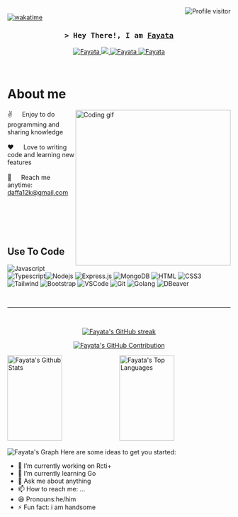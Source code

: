 
<a href="https://komarev.com/ghpvc/?username=Fayata">
  <img align="right" src="https://komarev.com/ghpvc/?username=Fayata&label=Visitors&color=0e75b6&style=flat" alt="Profile visitor" />
</a>


[![wakatime](https://wakatime.com/badge/user/eebb3dd8-d9b2-40de-9b88-6fd6cac99dbc.svg)](https://wakatime.com/@eebb3dd8-d9b2-40de-9b88-6fd6cac99dbc)

<!-- Intro  -->
<h3 align="center">
        <samp>&gt; Hey There!, I am
                <b><a target="_blank" href="https://Fayata.com">Fayata</a></b>
        </samp>
</h3>



<p align="center">
 
 <a href="[https://www.linkedin.com/in/daffa-surya-septa-528975250?utm_source=share&utm_campaign=share_via&utm_content=profile&utm_medium=android_app]" target="_blank">
  <img src="https://img.shields.io/badge/LinkedIn-0077B5?style=for-the-badge&logo=linkedin&logoColor=white" alt="Fayata"/>
 </a>
 <a href="[https://twitter.com/Fayata_?t=uSj6ddPnPmycAYP8Ff2gYA&s=09]" target="_blank">
  <img src="https://img.shields.io/badge/Twitter-1DA1F2?style=for-the-badge&logo=twitter&logoColor=white" />
 </a>
 <a href="[https://www.instagram.com/fayata__?igsh=MXZsc25oNGpiZ3QyNw==]" target="_blank">
  <img src="https://img.shields.io/badge/Instagram-fe4164?style=for-the-badge&logo=instagram&logoColor=white" alt="Fayata" />
 </a> 
 <a href="[https://www.facebook.com/profile.php?id=100024681280819&mibextid=ZbWKwL]" target="_blank">
  <img src="https://img.shields.io/badge/Facebook-20BEFF?&style=for-the-badge&logo=facebook&logoColor=white" alt="Fayata"  />
  </a> 
</p>
<br />

<!-- About Section -->
 # About me
 
<p>
 <img align="right" width="350" src="/assets/programmer.gif" alt="Coding gif" />
  
 ✌️ &emsp; Enjoy to do programming and sharing knowledge <br/><br/>
 ❤️ &emsp; Love to writing code and learning new features<br/><br/>
 📧 &emsp; Reach me anytime: daffa12k@gmail.com<br/><br/>
 

</p>

<br/>
<br/>
<br/>

## Use To Code
![Javascript](https://img.shields.io/badge/Javascript-F0DB4F?style=for-the-badge&labelColor=black&logo=javascript&logoColor=F0DB4F)
![Typescript](https://img.shields.io/badge/Typescript-007acc?style=for-the-badge&labelColor=black&logo=typescript&logoColor=007acc)![Nodejs](https://img.shields.io/badge/Nodejs-3C873A?style=for-the-badge&labelColor=black&logo=node.js&logoColor=3C873A)
![Express.js](https://img.shields.io/badge/Express.js-000000?style=for-the-badge&logo=express&logoColor=white)
![MongoDB](https://img.shields.io/badge/MongoDB-4EA94B?style=for-the-badge&labelColor=black&logo=mongodb&logoColor=white)
![HTML](https://img.shields.io/badge/HTML5-E34F26?style=for-the-badge&logo=html5&logoColor=white)
![CSS3](https://img.shields.io/badge/CSS3-1572B6?style=for-the-badge&logo=css3&logoColor=white)
![Tailwind](https://img.shields.io/badge/Tailwind_CSS-092749?style=for-the-badge&logo=tailwindcss&logoColor=06B6D4&labelColor=000000)
![Bootstrap](https://img.shields.io/badge/Bootstrap-563D7C?style=for-the-badge&logo=bootstrap&logoColor=white)
![VSCode](https://img.shields.io/badge/Visual_Studio-0078d7?style=for-the-badge&logo=visual%20studio&logoColor=white)
![Git](https://img.shields.io/badge/Git-F05032?style=for-the-badge&logo=git&logoColor=white)
![Golang](https://img.shields.io/badge/Go-1487A0?style=for-the-badge&logo=golang&logoColor=white)
![DBeaver](https://img.shields.io/badge/DBeaver-5793C4?style=for-the-badge&labelColor=black&logo=dbeaver&logoColor=white)
<br/>

<br/>
<hr/>
<br/>

<p align="center">
  <a href="https://github.com/Fayata">
    <img src="https://github-readme-streak-stats.herokuapp.com/?user=Fayata&theme=radical&border=7F3FBF&background=0D1117" alt="Fayata's GitHub streak"/>
  </a>
</p>

<p align="center">
  <a href="https://github.com/Fayata">
    <img src="https://github-profile-summary-cards.vercel.app/api/cards/profile-details?username=Fayata&theme=radical" alt="Fayata's GitHub Contribution"/>
  </a>
</p>

<a> 
    <a href="https://github.com/Fayata"><img alt="Fayata's Github Stats" src="https://denvercoder1-github-readme-stats.vercel.app/api?username=Fayata&show_icons=true&count_private=true&theme=react&border_color=7F3FBF&bg_color=0D1117&title_color=F85D7F&icon_color=F8D866" height="192px" width="49.5%"/></a>
  <a href="https://github.com/Fayata"><img alt="Fayata's Top Languages" src="https://denvercoder1-github-readme-stats.vercel.app/api/top-langs/?username=Fayata&langs_count=8&layout=compact&theme=react&border_color=7F3FBF&bg_color=0D1117&title_color=F85D7F&icon_color=F8D866" height="192px" width="49.5%"/></a>
  <br/>
</a>


![Fayata's Graph](https://github-readme-activity-graph.vercel.app/graph?username=alsiam&custom_title=Al%20Siam's%20GitHub%20Activity%20Graph&bg_color=0D1117&color=7F3FBF&line=7F3FBF&point=7F3FBF&area_color=FFFFFF&title_color=FFFFFF&area=true)
Here are some ideas to get you started:

- 🔭 I’m currently working on Rcti+
- 🌱 I’m currently learning Go
- 💬 Ask me about anything
- 📫 How to reach me: ...
- 😄 Pronouns:he/him
- ⚡ Fun fact: i am handsome

